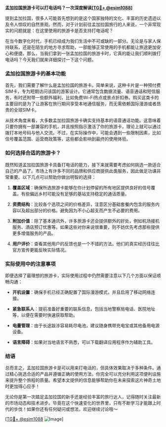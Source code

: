 **孟加拉国旅游卡可以打电话吗？一次深度解读[[TG💪+ @esim1088](https://t.me/s/esim1088)]**

提到孟加拉国，很多人可能首先想到的是这个国家独特的文化、丰富的历史遗迹以及令人惊叹的自然景观。然而，对于计划前往孟加拉国旅行的人来说，一个非常现实的问题就是：在这里使用的旅游卡是否支持打电话呢？

在当今数字化时代，手机已经成为我们生活中不可或缺的一部分。无论是与家人保持联系，还是在陌生的地方寻求帮助，一部能够正常使用的手机都能让旅途更加安心和便捷。那么，当我们拿到一张孟加拉国的旅游卡时，它真的能让我们顺利拨打电话吗？今天我们就来详细探讨一下这个问题。

### 孟加拉国旅游卡的基本功能

首先，我们需要了解什么是孟加拉国的旅游卡。简单来说，这种卡片是一种预付费SIM卡，专为短期访问该国的游客设计。它通常包含数据流量、语音通话和短信服务，有时还附带一些额外福利，比如免费Wi-Fi热点或景点折扣券。购买这类卡的主要目的是为了让游客在旅行期间享受本地通信服务，而无需依赖国际漫游或者昂贵的全球SIM卡。

从技术角度来看，大多数孟加拉国旅游卡确实支持基本的语音通话功能。这意味着只要你拥有一部兼容的手机，并且按照指示激活了你的旅游卡，理论上就可以通过拨打本地号码与他人交流。不过，在实际操作中，可能会遇到一些限制因素，比如信号覆盖范围、运营商政策等，这些都会影响到最终的使用体验。

### 如何选择合适的旅游卡？

既然知道孟加拉国旅游卡具备打电话的能力，接下来就需要考虑如何挑选一款适合自己的产品了。市场上有许多不同的品牌和供应商提供此类服务，因此做足功课非常重要。以下几点可以帮助你做出明智的选择：

1. **覆盖区域**：确保所选旅游卡能够在你计划停留的所有地区提供良好的信号覆盖。有些偏远乡村可能没有足够的基站支持稳定的通话质量。
   
2. **资费结构**：比较各个选项之间的价格差异，注意区分基础套餐内包含的服务内容以及超出部分的价格。避免因为不小心超支而产生不必要的费用。
   
3. **附加价值**：除了基本通讯外，许多旅游卡还会提供额外的好处，例如机场接机服务、酒店预订优惠等。如果这些对你来说很重要，则不妨优先考虑那些提供更多增值服务的产品。
   
4. **用户评价**：查看其他用户的反馈也是一个不错的方法。他们的真实经历往往比官方宣传更能反映实际情况。

### 实际使用中的注意事项

即便选择了最理想的旅游卡，实际使用过程中仍然需要注意以下几个方面以保证顺畅沟通：

- **开机设置**：确保手机已经正确配置了国际漫游模式，并且启用了移动网络连接。
  
- **紧急联系人**：提前准备好重要的联系信息，包括当地警察局电话、医院地址等，以便在需要时快速获取帮助。
  
- **电量管理**：由于长途跋涉容易耗尽电池，建议随身携带充电宝或其他备用电源设备。
  
- **语言障碍**：如果对当地语言不熟悉，可以下载翻译应用程序作为辅助工具。

### 结语

总而言之，孟加拉国旅游卡是可以用来打电话的，但具体效果取决于多种条件。通过精心挑选合适的产品并遵循正确的使用方法，你完全可以充分利用这项便利设施来提升整个旅程的质量。希望本文提供的信息能够帮助你在未来探索这片神奇土地时更加得心应手！

无论你是第一次踏足孟加拉国的新手还是经验丰富的旅行达人，记得随时关注最新的市场动态和技术进步。毕竟在这个快速变化的世界里，只有不断学习才能跟上时代的步伐！如果你还有任何疑问或想法，欢迎继续讨论哦～

[[TG💪+ @esim1088](https://t.me/s/esim1088) ![Image](https://i.postimg.cc/4NQfJmqS/Snipaste-2025-05-13-00-14-12.png)]